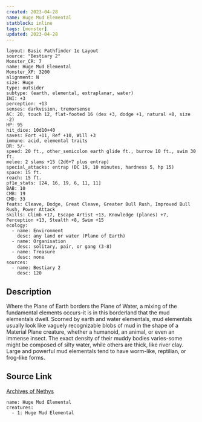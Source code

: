 ```yaml
---
created: 2023-04-28
name: Huge Mud Elemental
statblock: inline
tags: [monster]
updated: 2023-04-28
---
```

```statblock
layout: Basic Pathfinder 1e Layout
source: "Bestiary 2"
Monster_CR: 7
name: Huge Mud Elemental
Monster_XP: 3200
alignment: N
size: Huge
type: outsider
subtype: (earth, elemental, extraplanar, water)
INI: +3
perception: +13
senses: darkvision, tremorsense
AC: 20, touch 12, flat-footed 16 (dex +3, dodge +1, natural +8, size -2)
HP: 95
hit_dice: 10d10+40
saves: Fort +11, Ref +10, Will +3
immune: acid, elemental traits
DR: 5/-
speed: 20 ft., other_semicolon earth glide ft., burrow 10 ft., swim 30 ft.
melee: 2 slams +15 (2d6+7 plus entrap)
special_attacks: entrap (DC 19, 10 minutes, hardness 5, hp 15)
space: 15 ft.
reach: 15 ft.
pf1e_stats: [24, 16, 19, 6, 11, 11]
BAB: 10
CMB: 19
CMD: 33
feats: Cleave, Dodge, Great Cleave, Greater Bull Rush, Improved Bull Rush, Power Attack
skills: Climb +17, Escape Artist +13, Knowledge (planes) +7, Perception +13, Stealth +8, Swim +15
ecology:
  - name: Environment
    desc: any land or water (Plane of Earth)
  - name: Organisation
    desc: solitary, pair, or gang (3-8)
  - name: Treasure
    desc: none
sources:
  - name: Bestiary 2
    desc: 120
```
## Description
Where the Plane of Earth borders the Plane of Water, a mixing of the fundamental elements occurs-it is in this borderland that the mud elementals dwell. Scorned by earth and water elementals, mud elementals usually look like vaguely recognizable blobs of mud in the shape of a Material Plane creature, whether a humanoid, an animal, or even an immense insect. The exact density of their muddy bodies varies-some might be composed of silty water, while others are thick, like river clay. Large and powerful mud elementals tend to have worm-like, reptilian, or frog-like forms.
## Source Link
[Archives of Nethys](https://aonprd.com/MonsterDisplay.aspx?ItemName=Huge%20Mud%20Elemental)
```encounter-table
name: Huge Mud Elemental
creatures:
  - 1: Huge Mud Elemental
```
